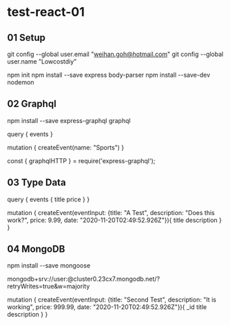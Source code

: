 # test-react-01

## 01 Setup

git config --global user.email "weihan.goh@hotmail.com"
git config --global user.name "Lowcostdiy"

npm init
npm install --save express body-parser
npm install --save-dev nodemon


## 02 Graphql

npm install --save express-graphql graphql

query {
  events
}

mutation {
  createEvent(name: "Sports")
}

const { graphqlHTTP } = require('express-graphql');

## 03 Type Data

query {
  events {
    title
    price
  }
}

mutation {
  createEvent(eventInput: {title: "A Test", description: "Does this work?", price: 9.99, date: "2020-11-20T02:49:52.926Z"}){
    title
    description
  }
}

## 04 MongoDB

npm install --save mongoose


mongodb+srv://user:<password>@cluster0.23cx7.mongodb.net/<dbname>?retryWrites=true&w=majority

mutation {
  createEvent(eventInput: {title: "Second Test", description: "It is working", price: 999.99, date: "2020-11-20T02:49:52.926Z"}){
    _id
    title
    description
  }
}